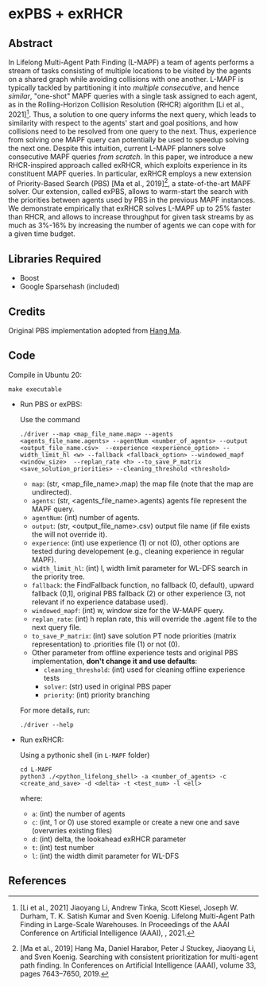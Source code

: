 # exPBS + exRHCR
<!-- --- -->

## Abstract
In Lifelong Multi-Agent Path Finding (L-MAPF) a team of agents performs a stream of tasks consisting of multiple locations to be visited by the agents on a shared graph while avoiding collisions with one another. L-MAPF is typically tackled by partitioning it into *multiple consecutive*, and hence *similar*, "one-shot" MAPF queries with a single task assigned to each agent, as in the Rolling-Horizon Collision Resolution (RHCR) algorithm [Li et al., 2021][^1]. Thus, a solution to one query informs the next query, which leads to similarity with respect to the agents' start and goal positions, and how collisions need to be resolved from one query to the next. Thus, experience from solving one MAPF query can potentially be used to speedup solving the next one. Despite this intuition, current L-MAPF planners solve consecutive MAPF queries *from scratch*. In this paper, we introduce a new RHCR-inspired approach called exRHCR, which exploits experience in its constituent MAPF queries. In particular, exRHCR employs a new extension of Priority-Based Search (PBS) [Ma et al., 2019][^2], a state-of-the-art MAPF solver. Our extension, called exPBS, allows to warm-start the search with the priorities between agents used by PBS in the previous MAPF instances.
We demonstrate empirically that exRHCR solves L-MAPF up to 25% faster than RHCR, and allows to increase throughput for given task streams by as much as 3%-16% by increasing the number of agents we can cope with for a given time budget.


## Libraries Required
* Boost
* Google Sparsehash (included)

## Credits
Original PBS implementation adopted from [Hang Ma](https://www.cs.sfu.ca/~hangma/).

## Code
Compile in Ubuntu 20:
```
make executable
```

* Run PBS or exPBS:

  Use the command
  ```shell
  ./driver --map <map_file_name.map> --agents <agents_file_name.agents> --agentNum <number_of_agents> --output <output_file_name.csv>  --experience <experience_option> --width_limit_hl <w> --fallback <fallback_option> --windowed_mapf <window_size>  --replan_rate <h> --to_save_P_matrix <save_solution_priorities> --cleaning_threshold <threshold>
  ```

  - `map`: (str, <map_file_name>.map) the map file (note that the map are undirected).
  - `agents`: (str, <agents_file_name>.agents) agents file represent the MAPF query.
  - `agentNum`: (int) number of agents.
  - `output`: (str, <output_file_name>.csv) output file name (if file exists the will not override it).
  - `experience`: (int) use experience (1) or not (0), other options are tested during developement (e.g., cleaning experience in regular MAPF).
  - `width_limit_hl`: (int) l, width limit parameter for WL-DFS search in the priority tree.
  - `fallback`: the FindFallback function, no fallback (0, default), upward fallback (0,1], original PBS fallback (2) or other experience (3, not relevant if no experience database used).
  - `windowed_mapf`: (int) w, window size for the W-MAPF query.
  - `replan_rate`: (int) h replan rate, this will override the .agent file to the next query file.
  - `to_save_P_matrix`: (int) save solution PT node priorities (matrix representation) to .priorities file (1) or not (0).
  - Other parameter from offline experience tests and original PBS implementation, **don't change it and use defaults**:
     - `cleaning_threshold`: (int) used for cleaning offline experience tests
     - `solver`: (str) used in original PBS paper
     - `priority`: (int) priority branching

  For more details, run:
  ```shell
  ./driver --help
  ```
 * Run exRHCR:

   Using a pythonic shell (in `L-MAPF` folder)
    ```shell 
    cd L-MAPF
    python3 ./<python_lifelong_shell> -a <number_of_agents> -c <create_and_save> -d <delta> -t <test_num> -l <ell>
    ```
    where:
      * `a`: (int) the number of agents
      * `c`: (int, 1 or 0) use stored example or create a new one and save (overwries existing files)
      * `d`: (int) delta, the lookahead exRHCR parameter
      * `t`: (int) test number
      * `l`: (int) the width dimit parameter for WL-DFS 
 
 
## References

[^1]: [Li et al., 2021] Jiaoyang Li, Andrew Tinka, Scott Kiesel, Joseph W. Durham, T. K. Satish Kumar and Sven Koenig. Lifelong Multi-Agent Path Finding in Large-Scale Warehouses. In Proceedings of the AAAI Conference on Artificial Intelligence (AAAI), , 2021.

[^2]: [Ma et al., 2019] Hang Ma, Daniel Harabor, Peter J Stuckey, Jiaoyang Li, and Sven Koenig. Searching with consistent prioritization for multi-agent path finding. In
Conferences on Artificial Intelligence (AAAI), volume 33, pages 7643–7650, 2019.

